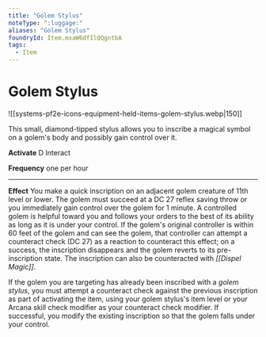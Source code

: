 ```yaml
---
title: "Golem Stylus"
noteType: ":luggage:"
aliases: "Golem Stylus"
foundryId: Item.mxaW6dfIlQQgntbA
tags:
  - Item
---
```


# Golem Stylus
![[systems-pf2e-icons-equipment-held-items-golem-stylus.webp|150]]

This small, diamond-tipped stylus allows you to inscribe a magical symbol on a golem's body and possibly gain control over it.

**Activate** D Interact

**Frequency** one per hour

* * *

**Effect** You make a quick inscription on an adjacent golem creature of 11th level or lower. The golem must succeed at a DC 27 reflex saving throw or you immediately gain control over the golem for 1 minute. A controlled golem is helpful toward you and follows your orders to the best of its ability as long as it is under your control. If the golem's original controller is within 60 feet of the golem and can see the golem, that controller can attempt a counteract check (DC 27) as a reaction to counteract this effect; on a success, the inscription disappears and the golem reverts to its pre-inscription state. The inscription can also be counteracted with _[[Dispel Magic]]_.

If the golem you are targeting has already been inscribed with a _golem stylus_, you must attempt a counteract check against the previous inscription as part of activating the item, using your golem stylus's item level or your Arcana skill check modifier as your counteract check modifier. If successful, you modify the existing inscription so that the golem falls under your control.
